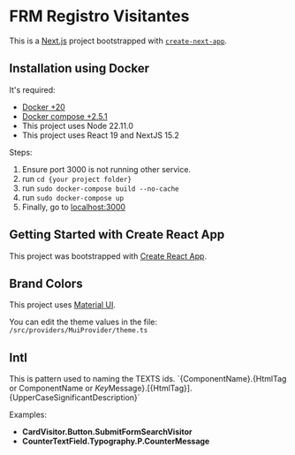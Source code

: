 FRM Registro Visitantes
====================

This is a [Next.js](https://nextjs.org) project bootstrapped with [`create-next-app`](https://nextjs.org/docs/app/api-reference/cli/create-next-app).

## Installation using Docker
It's required: 

* [Docker +20](https://www.docker.com/)
* [Docker compose +2.5.1](https://docs.docker.com/compose/install/other/)
* This project uses Node 22.11.0
* This project uses React 19 and NextJS 15.2


Steps:

1. Ensure port 3000 is not running other service.
1. run `cd {your project folder}`
1. run `sudo docker-compose build --no-cache`
1. run `sudo docker-compose up`
1. Finally, go to [localhost:3000](http://localhost:3000)

## Getting Started with Create React App

This project was bootstrapped with [Create React App](https://github.com/facebook/create-react-app).


## Brand Colors

This project uses [Material UI](https://mui.com/material-ui/customization/how-to-customize/).

You can edit the theme values in the file: `/src/providers/MuiProvider/theme.ts`

## Intl

This is pattern used to naming the TEXTS ids. ´{ComponentName}.{HtmlTag or ComponentName or *Key*Message}.[{HtmlTag}].{UpperCaseSignificantDescription}´

Examples: 
- <b>CardVisitor.Button.SubmitFormSearchVisitor</b>
- <b>CounterTextField.Typography.P.CounterMessage</b>